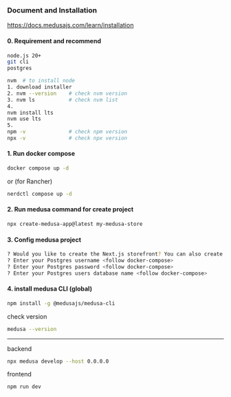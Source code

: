 ### Document and Installation
https://docs.medusajs.com/learn/installation

#### 0. Requirement and recommend
```bash 
node.js 20+
git cli
postgres
``` 
```bash 
nvm  # to install node
1. download installer
2. nvm --version    # check nvm version
3. nvm ls           # check nvm list
4. 
nvm install lts
nvm use lts
5.
npm -v              # check npm version
npx -v              # check npx version
``` 
#### 1. Run docker compose
```bash 
docker compose up -d
``` 
or (for Rancher)
```bash 
nerdctl compose up -d
``` 
#### 2. Run medusa command for create project
```bash
npx create-medusa-app@latest my-medusa-store
```

#### 3. Config medusa project
```bash
? Would you like to create the Next.js storefront? You can also create it later Yes
? Enter your Postgres username <follow docker-compose>
? Enter your Postgres password <follow docker-compose>
? Enter your Postgres users database name <follow docker-compose>
```

#### 4. install medusa CLI (global)
```bash
npm install -g @medusajs/medusa-cli
```
check version

```bash
medusa --version
```
---
backend
```bash
npx medusa develop --host 0.0.0.0
```
frontend
```bash
npm run dev
```
